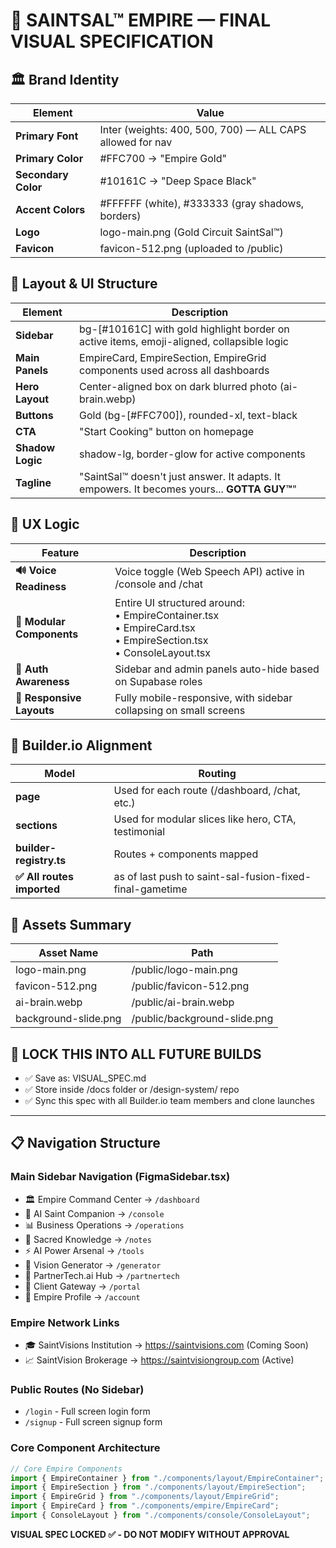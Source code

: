 # 🎨 SAINTSAL™ EMPIRE — FINAL VISUAL SPECIFICATION

## 🏛️ Brand Identity

| Element             | Value                                                     |
| ------------------- | --------------------------------------------------------- |
| **Primary Font**    | Inter (weights: 400, 500, 700) — ALL CAPS allowed for nav |
| **Primary Color**   | #FFC700 → "Empire Gold"                                   |
| **Secondary Color** | #10161C → "Deep Space Black"                              |
| **Accent Colors**   | #FFFFFF (white), #333333 (gray shadows, borders)          |
| **Logo**            | logo-main.png (Gold Circuit SaintSal™)                   |
| **Favicon**         | favicon-512.png (uploaded to /public)                     |

## 🧱 Layout & UI Structure

| Element          | Description                                                                                   |
| ---------------- | --------------------------------------------------------------------------------------------- |
| **Sidebar**      | bg-[#10161C] with gold highlight border on active items, emoji-aligned, collapsible logic     |
| **Main Panels**  | EmpireCard, EmpireSection, EmpireGrid components used across all dashboards                   |
| **Hero Layout**  | Center-aligned box on dark blurred photo (ai-brain.webp)                                      |
| **Buttons**      | Gold (bg-[#FFC700]), rounded-xl, text-black                                                   |
| **CTA**          | "Start Cooking" button on homepage                                                            |
| **Shadow Logic** | shadow-lg, border-glow for active components                                                  |
| **Tagline**      | "SaintSal™ doesn't just answer. It adapts. It empowers. It becomes yours... **GOTTA GUY™**" |

## 🧠 UX Logic

| Feature                   | Description                                                                                                                 |
| ------------------------- | --------------------------------------------------------------------------------------------------------------------------- |
| **🔊 Voice Readiness**    | Voice toggle (Web Speech API) active in /console and /chat                                                                  |
| **🧩 Modular Components** | Entire UI structured around:<br/>• EmpireContainer.tsx<br/>• EmpireCard.tsx<br/>• EmpireSection.tsx<br/>• ConsoleLayout.tsx |
| **🪪 Auth Awareness**     | Sidebar and admin panels auto-hide based on Supabase roles                                                                  |
| **📱 Responsive Layouts** | Fully mobile-responsive, with sidebar collapsing on small screens                                                           |

## 🧾 Builder.io Alignment

| Model                      | Routing                                                  |
| -------------------------- | -------------------------------------------------------- |
| **page**                   | Used for each route (/dashboard, /chat, etc.)            |
| **sections**               | Used for modular slices like hero, CTA, testimonial      |
| **builder-registry.ts**    | Routes + components mapped                               |
| **✅ All routes imported** | as of last push to saint-sal-fusion-fixed-final-gametime |

## 📸 Assets Summary

| Asset Name           | Path                         |
| -------------------- | ---------------------------- |
| logo-main.png        | /public/logo-main.png        |
| favicon-512.png      | /public/favicon-512.png      |
| ai-brain.webp        | /public/ai-brain.webp        |
| background-slide.png | /public/background-slide.png |

## 🔐 LOCK THIS INTO ALL FUTURE BUILDS

- ✅ Save as: VISUAL_SPEC.md
- ✅ Store inside /docs folder or /design-system/ repo
- ✅ Sync this spec with all Builder.io team members and clone launches

---

## 📋 Navigation Structure

### Main Sidebar Navigation (FigmaSidebar.tsx)

- 🏛️ Empire Command Center → `/dashboard`
- 🧠 AI Saint Companion → `/console`
- 📊 Business Operations → `/operations`
- 📝 Sacred Knowledge → `/notes`
- ⚡ AI Power Arsenal → `/tools`
- 🎨 Vision Generator → `/generator`
- 🤝 PartnerTech.ai Hub → `/partnertech`
- 🚪 Client Gateway → `/portal`
- 👑 Empire Profile → `/account`

### Empire Network Links

- 🎓 SaintVisions Institution → https://saintvisions.com (Coming Soon)
- 📈 SaintVision Brokerage → https://saintvisiongroup.com (Active)

### Public Routes (No Sidebar)

- `/login` - Full screen login form
- `/signup` - Full screen signup form

### Core Component Architecture

```typescript
// Core Empire Components
import { EmpireContainer } from "./components/layout/EmpireContainer";
import { EmpireSection } from "./components/layout/EmpireSection";
import { EmpireGrid } from "./components/layout/EmpireGrid";
import { EmpireCard } from "./components/empire/EmpireCard";
import { ConsoleLayout } from "./components/console/ConsoleLayout";
```

**VISUAL SPEC LOCKED ✅ - DO NOT MODIFY WITHOUT APPROVAL**
